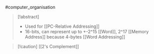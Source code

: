 #computer_organisation 
>[!abstract]
>- Used for [[PC-Relative Addressing]]
>- 16-bits, can represent up to +-2^15 [[Word]], 2^17 [[Memory Address]] because 4-bytes [[Word Addressing]]

>[!caution] [[2's Complement]]
